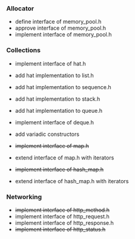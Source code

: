 ### Allocator

- define interface of memory_pool.h
- approve interface of memory_pool.h
- implement interface of memory_pool.h

### Collections 

- implement interface of hat.h
- add hat implementation to list.h
- add hat implementation to sequence.h
- add hat implementation to stack.h
- add hat implementation to queue.h

- implement interface of deque.h

- add variadic constructors

- ~~implement interface of map.h~~
- extend interface of map.h with iterators 

- ~~implement interface of hash_map.h~~
- extend interface of hash_map.h with iterators

### Networking

- ~~implement interface of http_method.h~~
- implement interface of http_request.h
- implement interface of http_response.h
- ~~implement interface of http_status.h~~
